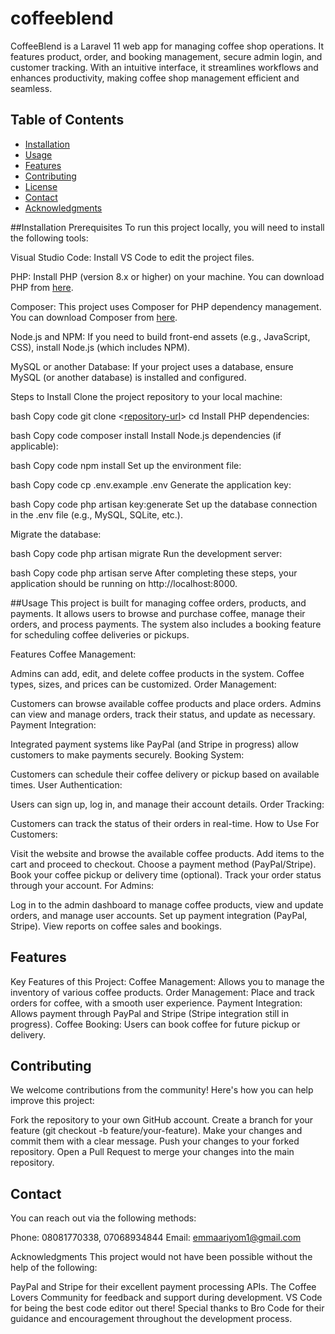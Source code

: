 # coffeeblend
CoffeeBlend is a Laravel 11 web app for managing coffee shop operations. It features product, order, and booking management, secure admin login, and customer tracking. With an intuitive interface, it streamlines workflows and enhances productivity, making coffee shop management efficient and seamless. 

## Table of Contents
- [Installation](#installation)
- [Usage](#usage)
- [Features](#features)
- [Contributing](#contributing)
- [License](#license)
- [Contact](#contact)
- [Acknowledgments](#acknowledgments)


##Installation
Prerequisites
To run this project locally, you will need to install the following tools:

Visual Studio Code: Install VS Code to edit the project files.

PHP: Install PHP (version 8.x or higher) on your machine. You can download PHP from [here](https://www.php.net/manual/en/install.php).

Composer: This project uses Composer for PHP dependency management. You can download Composer from [here](https://getcomposer.org/download/).

Node.js and NPM: If you need to build front-end assets (e.g., JavaScript, CSS), install Node.js (which includes NPM).

MySQL or another Database: If your project uses a database, ensure MySQL (or another database) is installed and configured.

Steps to Install
Clone the project repository to your local machine:

bash
Copy code
git clone <[repository-url](https://github.com/Maariyom1/coffeeblend.git)>
cd <project-directory>
Install PHP dependencies:

bash
Copy code
composer install
Install Node.js dependencies (if applicable):

bash
Copy code
npm install
Set up the environment file:

bash
Copy code
cp .env.example .env
Generate the application key:

bash
Copy code
php artisan key:generate
Set up the database connection in the .env file (e.g., MySQL, SQLite, etc.).

Migrate the database:

bash
Copy code
php artisan migrate
Run the development server:

bash
Copy code
php artisan serve
After completing these steps, your application should be running on http://localhost:8000.

##Usage
This project is built for managing coffee orders, products, and payments. It allows users to browse and purchase coffee, manage their orders, and process payments. The system also includes a booking feature for scheduling coffee deliveries or pickups.

Features
Coffee Management:

Admins can add, edit, and delete coffee products in the system.
Coffee types, sizes, and prices can be customized.
Order Management:

Customers can browse available coffee products and place orders.
Admins can view and manage orders, track their status, and update as necessary.
Payment Integration:

Integrated payment systems like PayPal (and Stripe in progress) allow customers to make payments securely.
Booking System:

Customers can schedule their coffee delivery or pickup based on available times.
User Authentication:

Users can sign up, log in, and manage their account details.
Order Tracking:

Customers can track the status of their orders in real-time.
How to Use
For Customers:

Visit the website and browse the available coffee products.
Add items to the cart and proceed to checkout.
Choose a payment method (PayPal/Stripe).
Book your coffee pickup or delivery time (optional).
Track your order status through your account.
For Admins:

Log in to the admin dashboard to manage coffee products, view and update orders, and manage user accounts.
Set up payment integration (PayPal, Stripe).
View reports on coffee sales and bookings.


## Features
Key Features of this Project:
Coffee Management: Allows you to manage the inventory of various coffee products.
Order Management: Place and track orders for coffee, with a smooth user experience.
Payment Integration: Allows payment through PayPal and Stripe (Stripe integration still in progress).
Coffee Booking: Users can book coffee for future pickup or delivery.

## Contributing
We welcome contributions from the community! Here's how you can help improve this project:

Fork the repository to your own GitHub account.
Create a branch for your feature (git checkout -b feature/your-feature).
Make your changes and commit them with a clear message.
Push your changes to your forked repository.
Open a Pull Request to merge your changes into the main repository.


## Contact
You can reach out via the following methods:

Phone: 08081770338, 07068934844
Email: emmaariyom1@gmail.com

Acknowledgments
This project would not have been possible without the help of the following:

PayPal and Stripe for their excellent payment processing APIs.
The Coffee Lovers Community for feedback and support during development.
VS Code for being the best code editor out there!
Special thanks to Bro Code for their guidance and encouragement throughout the development process.
